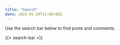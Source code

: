 ```yaml
---
title: "Search"
date: 2025-01-24T12:00:00Z
---
```


Use the search bar below to find posts and comments.

{{< search-bar >}}
